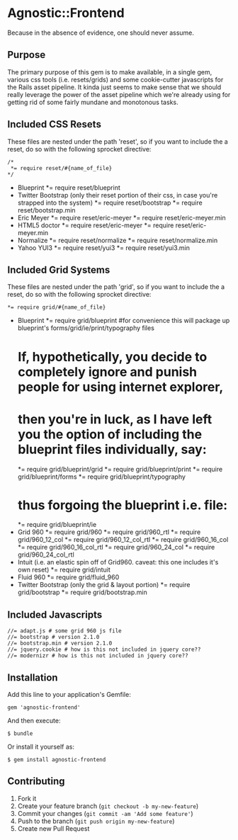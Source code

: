 # Agnostic::Frontend

Because in the absence of evidence, one should never assume. 

## Purpose

The primary purpose of this gem is to make available, in a single gem, various css tools (i.e. resets/grids) and some cookie-cutter javascripts for the Rails asset pipeline. It kinda just seems to make sense that we should really leverage the power of the asset pipeline which we're already using for getting rid of some fairly mundane and monotonous tasks. 

## Included CSS Resets

These files are nested under the path 'reset', so if you want to include the a reset, do so with the following sprocket directive:

    /*
     *= require reset/#{name_of_file}
    */

- Blueprint
    *= require reset/blueprint
- Twitter Bootstrap (only their reset portion of their css, in case you're strapped into the system)
    *= require reset/bootstrap
    *= require reset/bootstrap.min
- Eric Meyer
    *= require reset/eric-meyer
    *= require reset/eric-meyer.min
- HTML5 doctor
    *= require reset/eric-meyer
    *= require reset/eric-meyer.min
- Normalize
    *= require reset/normalize
    *= require reset/normalize.min
- Yahoo YUI3
    *= require reset/yui3
    *= require reset/yui3.min

## Included Grid Systems

These files are nested under the path 'grid', so if you want to include the a reset, do so with the following sprocket directive:

    *= require grid/#{name_of_file}
- Blueprint
    *= require grid/blueprint #for convenience this will package up blueprint's forms/grid/ie/print/typography files
    # If, hypothetically, you decide to completely ignore and punish people for using internet explorer,
    # then you're in luck, as I have left you the option of including the blueprint files individually, say:
    *= require grid/blueprint/grid
    *= require grid/blueprint/print
    *= require grid/blueprint/forms
    *= require grid/blueprint/typography
    # thus forgoing the blueprint i.e. file:
    *= require grid/blueprint/ie
- Grid 960
    *= require grid/960
    *= require grid/960_rtl
    *= require grid/960_12_col
    *= require grid/960_12_col_rtl
    *= require grid/960_16_col
    *= require grid/960_16_col_rtl
    *= require grid/960_24_col
    *= require grid/960_24_col_rtl
- Intuit (i.e. an elastic spin off of Grid960. caveat: this one includes it's own reset)
    *= require grid/intuit
- Fluid 960
    *= require grid/fluid_960
- Twitter Bootstrap (only the grid & layout portion)
    *= require grid/bootstrap
    *= require grid/bootstrap.min

## Included Javascripts

    //= adapt.js # some grid 960 js file
    //= bootstrap # version 2.1.0
    //= bootstrap.min # version 2.1.0
    //= jquery.cookie # how is this not included in jquery core??
    //= modernizr # how is this not included in jquery core??

## Installation

Add this line to your application's Gemfile:

    gem 'agnostic-frontend'

And then execute:

    $ bundle

Or install it yourself as:

    $ gem install agnostic-frontend


## Contributing

1. Fork it
2. Create your feature branch (`git checkout -b my-new-feature`)
3. Commit your changes (`git commit -am 'Add some feature'`)
4. Push to the branch (`git push origin my-new-feature`)
5. Create new Pull Request
